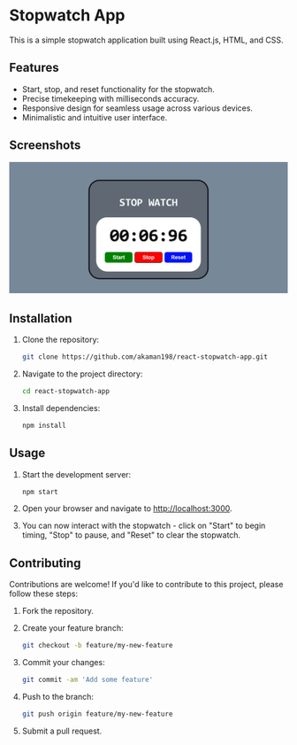 # Stopwatch App

This is a simple stopwatch application built using React.js, HTML, and CSS.

## Features

- Start, stop, and reset functionality for the stopwatch.
- Precise timekeeping with milliseconds accuracy.
- Responsive design for seamless usage across various devices.
- Minimalistic and intuitive user interface.

## Screenshots

   ![Stop Watch App Screenshot](https://github.com/akaman198/stop-watch/blob/master/src/assets/StopWatch.png)
   
## Installation

1. Clone the repository:

   ```bash
   git clone https://github.com/akaman198/react-stopwatch-app.git
   ```

2. Navigate to the project directory:

   ```bash
   cd react-stopwatch-app
   ```

3. Install dependencies:

   ```bash
   npm install
   ```

## Usage

1. Start the development server:

   ```bash
   npm start
   ```

2. Open your browser and navigate to [http://localhost:3000](http://localhost:3000).

3. You can now interact with the stopwatch - click on "Start" to begin timing, "Stop" to pause, and "Reset" to clear the stopwatch.

## Contributing

Contributions are welcome! If you'd like to contribute to this project, please follow these steps:

1. Fork the repository.
2. Create your feature branch:

   ```bash
   git checkout -b feature/my-new-feature
   ```

3. Commit your changes:

   ```bash
   git commit -am 'Add some feature'
   ```

4. Push to the branch:

   ```bash
   git push origin feature/my-new-feature
   ```

5. Submit a pull request.


